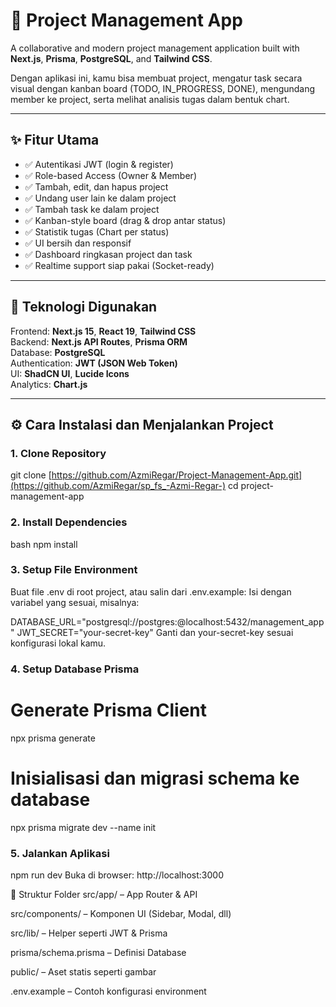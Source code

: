 # 📁 Project Management App

A collaborative and modern project management application built with **Next.js**, **Prisma**, **PostgreSQL**, and **Tailwind CSS**.

Dengan aplikasi ini, kamu bisa membuat project, mengatur task secara visual dengan kanban board (TODO, IN_PROGRESS, DONE), mengundang member ke project, serta melihat analisis tugas dalam bentuk chart.

---

## ✨ Fitur Utama

- ✅ Autentikasi JWT (login & register)
- ✅ Role-based Access (Owner & Member)
- ✅ Tambah, edit, dan hapus project
- ✅ Undang user lain ke dalam project
- ✅ Tambah task ke dalam project
- ✅ Kanban-style board (drag & drop antar status)
- ✅ Statistik tugas (Chart per status)
- ✅ UI bersih dan responsif
- ✅ Dashboard ringkasan project dan task
- ✅ Realtime support siap pakai (Socket-ready)

---

## 🚀 Teknologi Digunakan

Frontend: **Next.js 15**, **React 19**, **Tailwind CSS**  
Backend: **Next.js API Routes**, **Prisma ORM**  
Database: **PostgreSQL**  
Authentication: **JWT (JSON Web Token)**  
UI: **ShadCN UI**, **Lucide Icons**  
Analytics: **Chart.js**

---

## ⚙️ Cara Instalasi dan Menjalankan Project

### 1. Clone Repository

git clone [https://github.com/AzmiRegar/Project-Management-App.git](https://github.com/AzmiRegar/sp_fs_-Azmi-Regar-)
cd project-management-app

### 2. Install Dependencies
bash
npm install
### 3. Setup File Environment
Buat file .env di root project, atau salin dari .env.example:
Isi dengan variabel yang sesuai, misalnya:

DATABASE_URL="postgresql://postgres:<password>@localhost:5432/management_app"
JWT_SECRET="your-secret-key"
Ganti <password> dan your-secret-key sesuai konfigurasi lokal kamu.

### 4. Setup Database Prisma
# Generate Prisma Client
npx prisma generate

# Inisialisasi dan migrasi schema ke database
npx prisma migrate dev --name init

### 5. Jalankan Aplikasi
npm run dev
Buka di browser: http://localhost:3000

📂 Struktur Folder
src/app/ – App Router & API

src/components/ – Komponen UI (Sidebar, Modal, dll)

src/lib/ – Helper seperti JWT & Prisma

prisma/schema.prisma – Definisi Database

public/ – Aset statis seperti gambar

.env.example – Contoh konfigurasi environment
